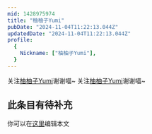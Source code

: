 ```yaml
---
mid: 1428975974
title: "柚柚子Yumi"
pubDate: "2024-11-04T11:22:13.044Z"
updatedDate: "2024-11-04T11:22:13.044Z"
profile:
  {
    Nickname: ["柚柚子Yumi"],
  }
---
```


关注[柚柚子Yumi](https://space.bilibili.com/1428975974)谢谢喵~ 关注[柚柚子Yumi](https://space.bilibili.com/1428975974)谢谢喵~

## 此条目有待补充
你可以在[这里](https://github.com/Yuhanawa/VTuber.ICU-Content/edit/master/v/柚柚子Yumi/index.md)编辑本文
